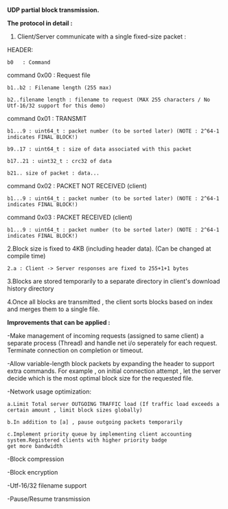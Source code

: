 **UDP partial block transmission.**

**The protocol in detail :**

1. Client/Server communicate with a single fixed-size  packet
	  :
	  
HEADER:

	b0   : Command 
	
command 0x00 : Request file

	b1..b2 : Filename length (255 max)
	
	b2..filename length : filename to request (MAX 255 characters / No Utf-16/32 support for this demo)

command 0x01 : TRANSMIT

	b1...9 : uint64_t : packet number (to be sorted later) (NOTE : 2^64-1 indicates FINAL BLOCK!)
	
	b9..17 : uint64_t : size of data associated with this packet
	
	b17..21 : uint32_t : crc32 of data
	
	b21.. size of packet : data...

command 0x02 : PACKET NOT RECEIVED (client)

	b1...9 : uint64_t : packet number (to be sorted later) (NOTE : 2^64-1 indicates FINAL BLOCK!)

command 0x03 : PACKET RECEIVED (client)

	b1...9 : uint64_t : packet number (to be sorted later) (NOTE : 2^64-1 indicates FINAL BLOCK!)
	
2.Block size is fixed to 4KB (including header data). (Can be changed at compile time)

	2.a : Client -> Server responses are fixed to 255+1+1 bytes
	
3.Blocks are stored temporarily to a separate directory in client's download history directory

4.Once all blocks are transmitted , the client sorts blocks based on index and merges them to a single file.


**Improvements that can be applied :**

-Make management of incoming requests (assigned to same client) a separate process (Thread)
and handle net i/o seperately for each request. Terminate connection on completion or timeout.

-Allow variable-length block packets by expanding the header to support extra commands.
For example , on initial connection attempt , let the server decide which is the most optimal
block size for the requested file.

-Network usage optimization:

	a.Limit Total server OUTGOING TRAFFIC load (If traffic load exceeds a certain amount , limit block sizes globally)
	
	b.In addition to [a] , pause outgoing packets temporarily
	
	c.Implement priority queue by implementing client accounting system.Registered clients with higher priority badge
	get more bandwidth


-Block compression

-Block encryption

-Utf-16/32 filename support

-Pause/Resume transmission


